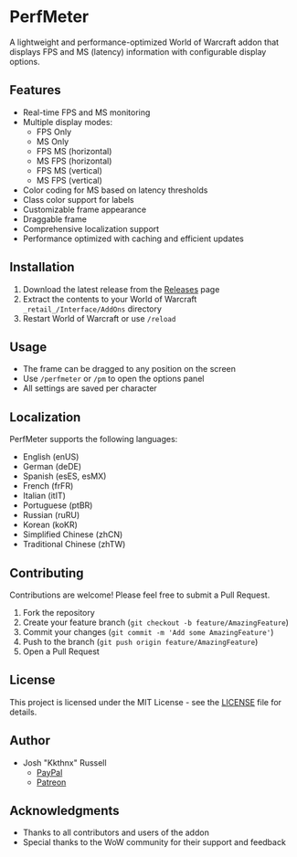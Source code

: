 # PerfMeter

A lightweight and performance-optimized World of Warcraft addon that displays FPS and MS (latency) information with configurable display options.

## Features

- Real-time FPS and MS monitoring
- Multiple display modes:
  - FPS Only
  - MS Only
  - FPS MS (horizontal)
  - MS FPS (horizontal)
  - FPS MS (vertical)
  - MS FPS (vertical)
- Color coding for MS based on latency thresholds
- Class color support for labels
- Customizable frame appearance
- Draggable frame
- Comprehensive localization support
- Performance optimized with caching and efficient updates

## Installation

1. Download the latest release from the [Releases](https://github.com/Kkthnx-Wow/PerfMeter/releases) page
2. Extract the contents to your World of Warcraft `_retail_/Interface/AddOns` directory
3. Restart World of Warcraft or use `/reload`

## Usage

- The frame can be dragged to any position on the screen
- Use `/perfmeter` or `/pm` to open the options panel
- All settings are saved per character

## Localization

PerfMeter supports the following languages:

- English (enUS)
- German (deDE)
- Spanish (esES, esMX)
- French (frFR)
- Italian (itIT)
- Portuguese (ptBR)
- Russian (ruRU)
- Korean (koKR)
- Simplified Chinese (zhCN)
- Traditional Chinese (zhTW)

## Contributing

Contributions are welcome! Please feel free to submit a Pull Request.

1. Fork the repository
2. Create your feature branch (`git checkout -b feature/AmazingFeature`)
3. Commit your changes (`git commit -m 'Add some AmazingFeature'`)
4. Push to the branch (`git push origin feature/AmazingFeature`)
5. Open a Pull Request

## License

This project is licensed under the MIT License - see the [LICENSE](LICENSE) file for details.

## Author

- Josh "Kkthnx" Russell
  - [PayPal](https://www.paypal.me/KkthnxTV)
  - [Patreon](https://www.patreon.com/Kkthnx)

## Acknowledgments

- Thanks to all contributors and users of the addon
- Special thanks to the WoW community for their support and feedback
